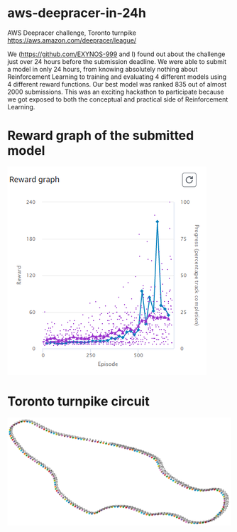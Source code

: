 # aws-deepracer-in-24h
AWS Deepracer challenge, Toronto turnpike
https://aws.amazon.com/deepracer/league/

We (https://github.com/EXYNOS-999 and I) found out about the challenge just over 24 hours before the submission deadline. We were able to submit a model in only 24 hours, from knowing absolutely nothing about Reinforcement Learning to training and evaluating 4 different models using 4 different reward functions. Our best model was ranked 835 out of almost 2000 submissions. This was an exciting hackathon to participate because we got exposed to both the conceptual and practical side of Reinforcement Learning.


# Reward graph of the submitted model

![Reward graph - Toronto turnlike](https://github.com/dg1223/aws-deepracer-in-24h/blob/master/submitted-model-dg1223/reward-graph_submitted_model.PNG)

# Toronto turnpike circuit

![Toronto turnpike waypoints](https://github.com/dg1223/aws-deepracer-in-24h/blob/master/toronto-turnpike.png)
